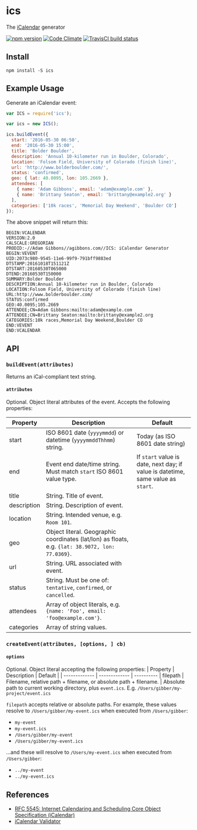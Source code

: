 ics
==================

The [iCalendar](http://tools.ietf.org/html/rfc5545) generator

[![npm version](https://badge.fury.io/js/ics.svg)](http://badge.fury.io/js/ics)
[![Code Climate](https://codeclimate.com/github/adamgibbons/ics/badges/gpa.svg)](https://codeclimate.com/github/adamgibbons/ics)
[![TravisCI build status](https://travis-ci.org/adamgibbons/ics.svg?branch=master)](https://travis-ci.org/adamgibbons/ics.svg?branch=master)

## Install

`npm install -S ics`

## Example Usage

Generate an iCalendar event:

```javascript
var ICS = require('ics');

var ics = new ICS();

ics.buildEvent({
  start: '2016-05-30 06:50',
  end: '2016-05-30 15:00',
  title: 'Bolder Boulder',
  description: 'Annual 10-kilometer run in Boulder, Colorado',
  location: 'Folsom Field, University of Colorado (finish line)',
  url: 'http://www.bolderboulder.com/',
  status: 'confirmed',
  geo: { lat: 40.0095, lon: 105.2669 },
  attendees: [
    { name: 'Adam Gibbons', email: 'adam@example.com' },
    { name: 'Brittany Seaton', email: 'brittany@example2.org' }
  ],
  categories: ['10k races', 'Memorial Day Weekend', 'Boulder CO']
});

```

The above snippet will return this:

```
BEGIN:VCALENDAR
VERSION:2.0
CALSCALE:GREGORIAN
PRODID:-//Adam Gibbons//agibbons.com//ICS: iCalendar Generator
BEGIN:VEVENT
UID:2073c980-9545-11e6-99f9-791bff9883ed
DTSTAMP:20161018T151121Z
DTSTART:20160530T065000
DTEND:20160530T150000
SUMMARY:Bolder Boulder
DESCRIPTION:Annual 10-kilometer run in Boulder, Colorado
LOCATION:Folsom Field, University of Colorado (finish line)
URL:http://www.bolderboulder.com/
STATUS:confirmed
GEO:40.0095;105.2669
ATTENDEE;CN=Adam Gibbons:mailto:adam@example.com
ATTENDEE;CN=Brittany Seaton:mailto:brittany@example2.org
CATEGORIES:10k races,Memorial Day Weekend,Boulder CO
END:VEVENT
END:VCALENDAR

```

## API

### `buildEvent(attributes)`

Returns an iCal-compliant text string.

#### `attributes`

Optional. Object literal attributes of the event. Accepts the following properties:

| Property      | Description   | Default  |
| ------------- | ------------- | ----------
| start         | ISO 8601 date (`yyyymmdd`) or datetime (`yyyymmddThhmm`) string. | Today (as ISO 8601 date string)
| end           | Event end date/time string. Must match `start` ISO 8601 value type. | If `start` value is date, next day; if value is datetime, same value as `start`.
| title         | String. Title of event.
| description   | String. Description of event.
| location      | String. Intended venue, e.g. `Room 101`.
| geo           | Object literal. Geographic coordinates (lat/lon) as floats, e.g. `{lat: 38.9072, lon: 77.0369}`.
| url           | String. URL associated with event.
| status        | String. Must be one of: `tentative`, `confirmed`, or `cancelled`.
| attendees     | Array of object literals, e.g. `{name: 'Foo', email: 'foo@example.com'}`.
| categories    | Array of string values.

### `createEvent(attributes, [options, ] cb)`

#### `options`
Optional. Object literal accepting the following properties:
| Property      | Description   | Default  |
| ------------- | ------------- | ----------
| filepath      | Filename, relative path + filename, or absolute path + filename. | Absolute path to current working directory, plus `event.ics`. E.g. `/Users/gibber/my-project/event.ics`

`filepath` accepts relative or absolute paths. For example, these
values resolve to `/Users/gibber/my-event.ics` when executed from `/Users/gibber`:

- `my-event` 
- `my-event.ics`
- `/Users/gibber/my-event`
- `/Users/gibber/my-event.ics`

...and these will resolve to `/Users/my-event.ics` when executed from `/Users/gibber`:

- `../my-event`
- `../my-event.ics`

## References

- [RFC 5545: Internet Calendaring and Scheduling Core Object Specification (iCalendar)](http://tools.ietf.org/html/rfc5545)
- [iCalendar Validator](http://icalendar.org/validator.html#results)